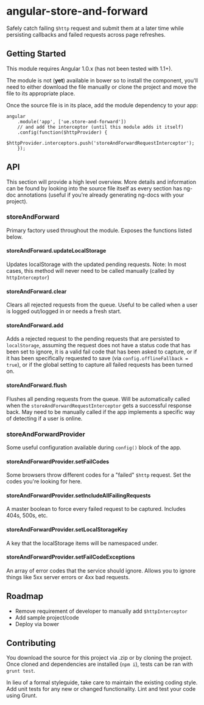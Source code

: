 # angular-store-and-forward
Safely catch failing `$http` request and submit them at a later time while persisting callbacks and failed requests across page refreshes.

## Getting Started
This module requires Angular 1.0.x (has not been tested with 1.1+).

The module is not (**yet**) available in bower so to install the component, you'll need to either download the file manually or clone the project and move the file to its appropriate place.

Once the source file is in its place, add the module dependency to your app:

```
angular
    .module('app', ['ue.store-and-forward'])
    // and add the interceptor (until this module adds it itself)
    .config(function($httpProvider) {
        $httpProvider.interceptors.push('storeAndForwardRequestInterceptor');
    });
```

## API
This section will provide a high level overview.  More details and information can be found by looking into the source file itself as every section has ng-doc annotations (useful if you're already generating ng-docs with your project).

### storeAndForward
Primary factory used throughout the module.  Exposes the functions listed below.

#### storeAndForward.updateLocalStorage
Updates localStorage with the updated pending requests. Note: In most cases, this method will never need to be called manually (called by `httpInterceptor`)

#### storeAndForward.clear
Clears all rejected requests from the queue.  Useful to be called when a user is logged out/logged in or needs a fresh start.

#### storeAndForward.add
Adds a rejected request to the pending requests that are persisted to `localStorage`, assuming the request does not have a status code that has been set to ignore, it is a valid fail code that has been asked to capture, or if it has been specifically requested to save (via `config.offlineFallback = true`),
  or if the global setting to capture all failed requests has been turned on.

#### storeAndForward.flush
Flushes all pending requests from the queue.  Will be automatically called when the `storeAndForwardRequestInterceptor` gets a successful response back.  May need to be manually called if the app implements a specific way of detecting if a user is online.

### storeAndForwardProvider
Some useful configuration available during `config()` block of the app.

#### storeAndForwardProvider.setFailCodes
Some browsers throw different codes for a "failed" `$http` request.  Set the codes you're looking for here.

#### storeAndForwardProvider.setIncludeAllFailingRequests
A master boolean to force every failed request to be captured.  Includes 404s, 500s, etc.

#### storeAndForwardProvider.setLocalStorageKey 
A key that the localStorage items will be namespaced under.

#### storeAndForwardProvider.setFailCodeExceptions 
An array of error codes that the service should ignore.  Allows you to ignore things like 5xx server errors or 4xx bad requests.

## Roadmap
* Remove requirement of developer to manually add `$httpInterceptor`
* Add sample project/code
* Deploy via bower

## Contributing
You download the source for this project via .zip or by cloning the project.  Once cloned and dependencies are installed (`npm i`), tests can be ran with `grunt test`.

In lieu of a formal styleguide, take care to maintain the existing coding style. Add unit tests for any new or changed functionality. Lint and test your code using Grunt.